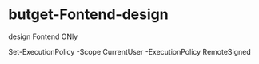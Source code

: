 # butget-Fontend-design
design Fontend  ONly


Set-ExecutionPolicy -Scope CurrentUser -ExecutionPolicy RemoteSigned
